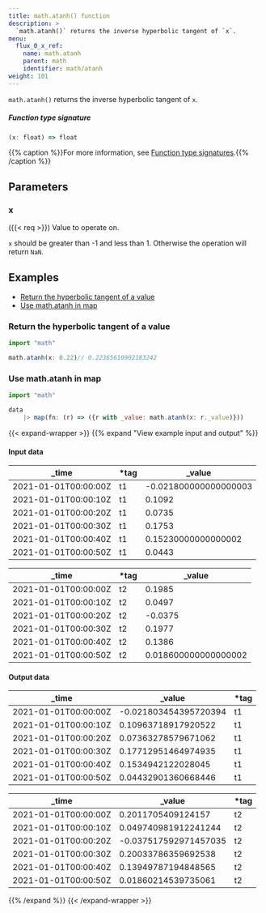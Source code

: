 ```yaml
---
title: math.atanh() function
description: >
  `math.atanh()` returns the inverse hyperbolic tangent of `x`.
menu:
  flux_0_x_ref:
    name: math.atanh
    parent: math
    identifier: math/atanh
weight: 101
---
```


<!------------------------------------------------------------------------------

IMPORTANT: This page was generated from comments in the Flux source code. Any
edits made directly to this page will be overwritten the next time the
documentation is generated. 

To make updates to this documentation, update the function comments above the
function definition in the Flux source code:

https://github.com/influxdata/flux/blob/master/stdlib/math/math.flux#L363-L363

Contributing to Flux: https://github.com/influxdata/flux#contributing
Fluxdoc syntax: https://github.com/influxdata/flux/blob/master/docs/fluxdoc.md

------------------------------------------------------------------------------->

`math.atanh()` returns the inverse hyperbolic tangent of `x`.



##### Function type signature

```js
(x: float) => float
```

{{% caption %}}For more information, see [Function type signatures](/flux/v0.x/function-type-signatures/).{{% /caption %}}

## Parameters

### x
({{< req >}})
Value to operate on.

`x` should be greater than -1 and less than 1. Otherwise the operation
will return `NaN`.


## Examples

- [Return the hyperbolic tangent of a value](#return-the-hyperbolic-tangent-of-a-value)
- [Use math.atanh in map](#use-mathatanh-in-map)

### Return the hyperbolic tangent of a value

```js
import "math"

math.atanh(x: 0.22)// 0.22365610902183242


```


### Use math.atanh in map

```js
import "math"

data
    |> map(fn: (r) => ({r with _value: math.atanh(x: r._value)}))

```

{{< expand-wrapper >}}
{{% expand "View example input and output" %}}

#### Input data

| _time                | *tag | _value                |
| -------------------- | ---- | --------------------- |
| 2021-01-01T00:00:00Z | t1   | -0.021800000000000003 |
| 2021-01-01T00:00:10Z | t1   | 0.1092                |
| 2021-01-01T00:00:20Z | t1   | 0.0735                |
| 2021-01-01T00:00:30Z | t1   | 0.1753                |
| 2021-01-01T00:00:40Z | t1   | 0.15230000000000002   |
| 2021-01-01T00:00:50Z | t1   | 0.0443                |

| _time                | *tag | _value               |
| -------------------- | ---- | -------------------- |
| 2021-01-01T00:00:00Z | t2   | 0.1985               |
| 2021-01-01T00:00:10Z | t2   | 0.0497               |
| 2021-01-01T00:00:20Z | t2   | -0.0375              |
| 2021-01-01T00:00:30Z | t2   | 0.1977               |
| 2021-01-01T00:00:40Z | t2   | 0.1386               |
| 2021-01-01T00:00:50Z | t2   | 0.018600000000000002 |


#### Output data

| _time                | _value                | *tag |
| -------------------- | --------------------- | ---- |
| 2021-01-01T00:00:00Z | -0.021803454395720394 | t1   |
| 2021-01-01T00:00:10Z | 0.10963718917920522   | t1   |
| 2021-01-01T00:00:20Z | 0.07363278579671062   | t1   |
| 2021-01-01T00:00:30Z | 0.17712951464974935   | t1   |
| 2021-01-01T00:00:40Z | 0.1534942122028045    | t1   |
| 2021-01-01T00:00:50Z | 0.04432901360668446   | t1   |

| _time                | _value                | *tag |
| -------------------- | --------------------- | ---- |
| 2021-01-01T00:00:00Z | 0.2011705409124157    | t2   |
| 2021-01-01T00:00:10Z | 0.049740981912241244  | t2   |
| 2021-01-01T00:00:20Z | -0.037517592971457035 | t2   |
| 2021-01-01T00:00:30Z | 0.20033786359692538   | t2   |
| 2021-01-01T00:00:40Z | 0.13949787194848565   | t2   |
| 2021-01-01T00:00:50Z | 0.01860214539735061   | t2   |

{{% /expand %}}
{{< /expand-wrapper >}}
